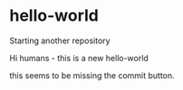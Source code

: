 # hello-world
Starting another repository

Hi humans - this is a new hello-world

this seems to be missing the commit button.
